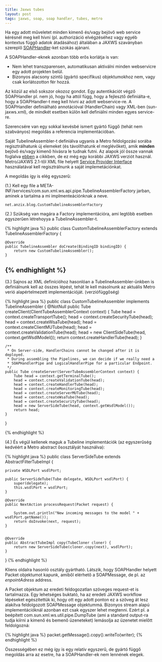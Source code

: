 ```yaml
---
title: Jaxws tubes
layout: post
tags: jaxws, soap, soap handler, tubes, metro
---
```



Ha egy adott műveletet minden kimenő és/vagy bejövő web service kérésnél meg kell hívni (pl. authorizáció elvégzéséhez vagy egyéb kontextus függő adatok átadásához) általában a JAXWS szaványban szereplő [SOAPHandler](http://docs.oracle.com/cd/E13222_01/wls/docs103/webserv_adv/handlers.html)-ket szokás ajánani.


A SOAPHandler-eknek azonban több erős korlátja is van:

* Nem lehet transzparensen, automatikusan aktiválni minden webservicre egy adott projekten belül.
* Bizonyos alacsony szintű (gyártó specifikus) objektumokhoz nem, vagy csak korlátozotton fér hozzá.

Az közül az első sokszor okozoz gondot. Egy autentikációt végző SOAPHandler pl. nem jó, hogy ha attól függ, hogy a fejlesztő definiálta-e, hogy a SOAPHandler-t meg kell hívni az adott webservice-re. A SOAPHandler definiálható annotációval (HandlerChain) vagy XML-ben (sun-jaxws.xml), de mindkét esetben külön kell definiálni minden egyes service-re.

Szerencsére van egy sokkal kevésbé ismert gyártó függő (tehát nem szabványos) megoldás a referencia implementációban.


Saját TubelineAssembler-t definiálva ugyanis a Metro feldolgozási sorába regisztrálhatunk új elemeket (és távolíthatunk el meglévőket), amik __minden__ bejövő és/vagy kimenő hívásra le tudnak futni. Az alapok jól össze vannak foglalva [ebben](http://marek.potociar.net/2009/10/19/custom-metro-tube-interceptor/) a cikkben, de ez még egy korábbi JAXWS verziót használ. Metro/JAXWS 2.1-től XML file helyett [Service Provider Interface][spi] használatával kell regisztrálnunk a saját implemetációnkat.

A megoldás így is elég egyszerű:

(1.) Kell egy file a META-INF/services/com.sun.xml.ws.api.pipe.TubelineAssemblerFactory jarban, aminek a tartalma a mi implmenteációnknak a neve.

    net.anzix.blog.CustomTubelineAssemblerFactory

(2.) Szükség van magára a Factory implementációra, ami legtöbb esetben egyszerűen létrehoyya a TubelineAssembler-t.

{% highlight java %}
public class CustomTubelineAssemblerFactory extends TubelineAssemblerFactory {

    @Override
    public TubelineAssembler doCreate(BindingID bindingID) {
        return new CustomTubelineAssembler();
    }

{% endhighlight %}
---

(3.) Sajnos az XML definícióhoz hasonlóan a TubelineAssembler-ünkben is definiálnunk kell az összes lépést, tehát le kell másolnunk az aktuális Metro verió alapértelmezett implementációját. (verziófüggőség)


{% highlight java %}
public class CustomTubelineAssembler implements TubelineAssembler {
    @NotNull
    public Tube createClient(ClientTubeAssemblerContext context) {
        Tube head = context.createTransportTube();
        head = context.createSecurityTube(head);
        head = context.createWsaTube(head);
        head = context.createClientMUTube(head);
        head = context.createValidationTube(head);
        head = new ClientSideTube(head, context.getWsdlModel());
        return context.createHandlerTube(head);
    }

    /**
     * On Server-side, HandlerChains cannot be changed after it is deployed.
     * During assembling the Pipelines, we can decide if we really need a
     * SOAPHandlerPipe and LogicalHandlerPipe for a particular Endpoint.
     */
    public Tube createServer(ServerTubeAssemblerContext context) {
        Tube head = context.getTerminalTube();
        head = context.createValidationTube(head);
        head = context.createHandlerTube(head);
        head = context.createMonitoringTube(head);
        head = context.createServerMUTube(head);
        head = context.createWsaTube(head);
        head = context.createSecurityTube(head);
        head = new ServerSideTube(head, context.getWsdlModel());
        return head;
    }


}

{% endhighlight %}

(4.) És végül kellenek maguk a Tubeline implementációk (az egyszerűség kedvéért a Metro abstract ősosztályát használva):

{% highlight java %}
public class ServerSideTube extends AbstractFilterTubeImpl {

    private WSDLPort wsdlPort;

    public ServerSideTube(Tube delegate, WSDLPort wsdlPort) {
        super(delegate);
        this.wsdlPort = wsdlPort;
    }

    @Override
    public NextAction processRequest(Packet request) {

        System.out.println("New incoming messages to the model " + wsdlPort.getName());
        return doInvoke(next, request);
    }


    @Override
    public AbstractTubeImpl copy(TubeCloner cloner) {
        return new ServerSideTube(cloner.copy(next), wsdlPort);
    }
}
{% endhighlight %}

Kliens oldalra hasonló osztály gyártható. Látszik, hogy SOAPHandler helyett Packet objektumot kapunk, amiből elérhető a SOAPMessage, de pl. az *enpointAdress* address. 

A Packet objektum az eredeti feldogozatlan szöveges request-et is tartalmazza. Egy lehetséges buktató, ha az eredeti JAXWS workflow lépéseket egészítettük ki, hogy ott egy adott ponton ez a szöveg át lesz alakítva feldolgozott SOAPMessage objektummá. Bizonyos stream alapú implementációknál azonban ezt csak egyszer lehet megtenni. Ezért pl. a beépített com.sun.xml.ws.util.pipe.DumpTube (ami a standard output-ra tudja kiírni a kimenő és bemenő üzeneteket) lemásolja az üzenetet mielőtt feldolgozná:

{% highlight java %}
packet.getMessage().copy().writeTo(writer);
{% endhighlight %}

Összességében ez még így is egy relatív egyszerű, de gyártó függő megoldás arra az esetre, ha a SOAPHandler-ek nem lennének elegek.

[SPI]: http://en.wikipedia.org/wiki/Service_provider_interface
